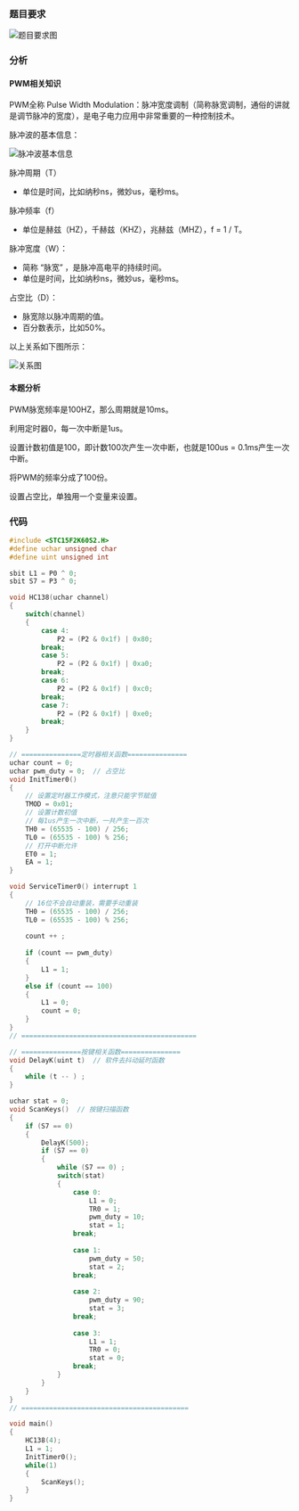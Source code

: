 ### 题目要求

![题目要求图](https://s2.loli.net/2023/10/19/vW9jpsC53UHmGqr.png)



### 分析

#### PWM相关知识

PWM全称 Pulse Width Modulation：脉冲宽度调制（简称脉宽调制，通俗的讲就是调节脉冲的宽度），是电子电力应用中非常重要的一种控制技术。

脉冲波的基本信息：

![脉冲波基本信息](https://pic4.zhimg.com/80/v2-5c632e4c1e72934d6ba508b93b15ae6b_720w.webp)

脉冲周期（T）

- 单位是时间，比如纳秒ns，微妙us，毫秒ms。

脉冲频率（f）

- 单位是赫兹（HZ），千赫兹（KHZ），兆赫兹（MHZ），f = 1 / T。

脉冲宽度（W）：

- 简称 “脉宽” ，是脉冲高电平的持续时间。
- 单位是时间，比如纳秒ns，微妙us，毫秒ms。

占空比（D）：

- 脉宽除以脉冲周期的值。
- 百分数表示，比如50%。

以上关系如下图所示：

![关系图](https://pic1.zhimg.com/80/v2-0a0e9115348c91af098b1dbd23a46854_720w.webp)

#### 本题分析

PWM脉宽频率是100HZ，那么周期就是10ms。

利用定时器0，每一次中断是1us。

设置计数初值是100，即计数100次产生一次中断，也就是100us = 0.1ms产生一次中断。

将PWM的频率分成了100份。

设置占空比，单独用一个变量来设置。

### 代码

```c
#include <STC15F2K60S2.H>
#define uchar unsigned char
#define uint unsigned int

sbit L1 = P0 ^ 0;
sbit S7 = P3 ^ 0;

void HC138(uchar channel)
{
	switch(channel)
	{
		case 4:
			P2 = (P2 & 0x1f) | 0x80;
		break;
		case 5:
			P2 = (P2 & 0x1f) | 0xa0;
		break;
		case 6:
			P2 = (P2 & 0x1f) | 0xc0;
		break;
		case 7:
			P2 = (P2 & 0x1f) | 0xe0;
		break;
	}
}

// ===============定时器相关函数===============
uchar count = 0;
uchar pwm_duty = 0;  // 占空比
void InitTimer0()
{
	// 设置定时器工作模式，注意只能字节赋值
	TMOD = 0x01;
	// 设置计数初值
	// 每1us产生一次中断，一共产生一百次
	TH0 = (65535 - 100) / 256;
	TL0 = (65535 - 100) % 256;
	// 打开中断允许
	ET0 = 1;
	EA = 1;
}

void ServiceTimer0() interrupt 1
{
	// 16位不会自动重装，需要手动重装
	TH0 = (65535 - 100) / 256;
	TL0 = (65535 - 100) % 256;
	
	count ++ ;
	
	if (count == pwm_duty)
	{
		L1 = 1;
	}
	else if (count == 100)
	{
		L1 = 0;
		count = 0;
	}
}
// ============================================

// ===============按键相关函数===============
void DelayK(uint t)  // 软件去抖动延时函数
{
	while (t -- ) ;
}

uchar stat = 0;
void ScanKeys()  // 按键扫描函数
{
	if (S7 == 0)
	{
		DelayK(500);
		if (S7 == 0)
		{
			while (S7 == 0) ;
			switch(stat)
			{
				case 0:
					L1 = 0;
					TR0 = 1;
					pwm_duty = 10;
					stat = 1;
				break;
				
				case 1:
					pwm_duty = 50;
					stat = 2;
				break;
				
				case 2:
					pwm_duty = 90;
					stat = 3;
				break;
				
				case 3:
					L1 = 1;
					TR0 = 0;
					stat = 0;
				break;
			}
		}
	}
}
// ==========================================

void main()
{
	HC138(4);
	L1 = 1;
	InitTimer0();
	while(1)
	{
		ScanKeys();
	}
}
```


